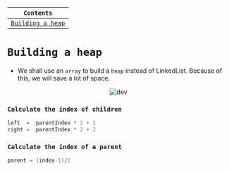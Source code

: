 <div align="center">
  
| `Contents` |
| ---------- |
| [`Building a heap`]() |

</div>

# `Building a heap`
* We shall use an `array` to build a `heap` instead of LinkedList. Because of this, we will save a lot of space.

<div align="center">

![dev](https://github.com/devrath/studious-ds-adventure/assets/1456191/41fbbb47-8fa5-4415-93e6-8f08e513c7a8)

</div>

### `Calculate the index of children`
```kotlin
left  =  parentIndex * 2 + 1
right =  parentIndex * 2 + 2
```

### `Calculate the index of a parent`
```kotlin
parent = (index-1)/2
```

